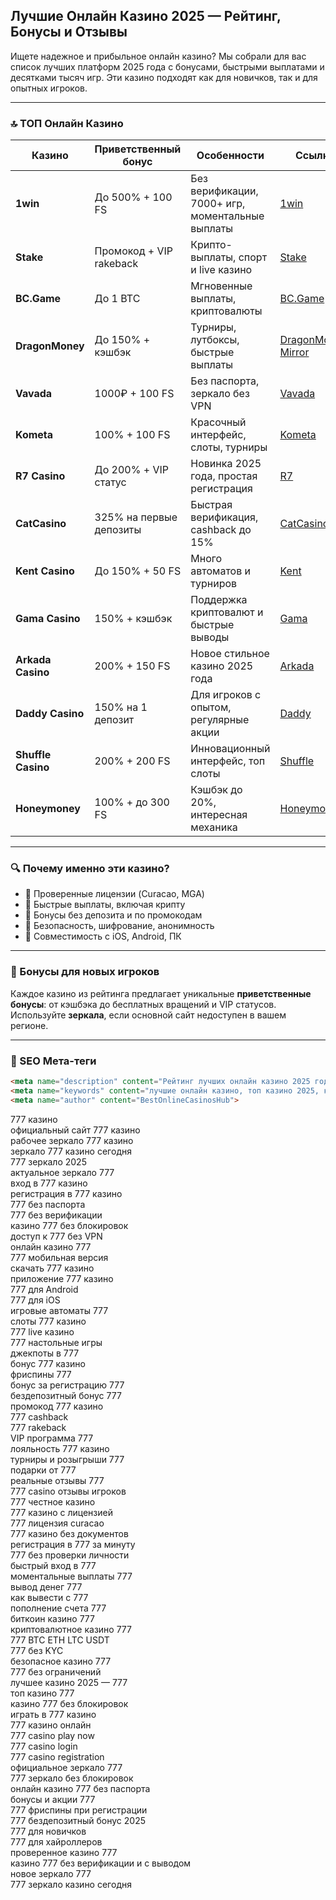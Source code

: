 ## Лучшие Онлайн Казино 2025 — Рейтинг, Бонусы и Отзывы

Ищете надежное и прибыльное онлайн казино? Мы собрали для вас список лучших платформ 2025 года с бонусами, быстрыми выплатами и десятками тысяч игр. Эти казино подходят как для новичков, так и для опытных игроков.

---

### 🔝 ТОП Онлайн Казино

| Казино             | Приветственный бонус    | Особенности                                      | Ссылка                                                                                    |
| ------------------ | ----------------------- | ------------------------------------------------ | ----------------------------------------------------------------------------------------- |
| **1win**           | До 500% + 100 FS        | Без верификации, 7000+ игр, моментальные выплаты | [1win](https://1wzyuh.com/?open=register&p=xk7f)                                          |
| **Stake**          | Промокод + VIP rakeback | Крипто-выплаты, спорт и live казино              | [Stake](https://stake.com/?c=JiMxFVsp)                                                    |
| **BC.Game**        | До 1 BTC                | Мгновенные выплаты, криптовалюты                 | [BC.Game](https://bcgame.nz/i-3a9esjz8l-n/)                                               |
| **DragonMoney**    | До 150% + кэшбэк        | Турниры, лутбоксы, быстрые выплаты               | [DragonMoney](https://drg.so/ff0b01f78), [Mirror](https://drg.so/f9003de54)               |
| **Vavada**         | 1000₽ + 100 FS          | Без паспорта, зеркало без VPN                    | [Vavada](https://gate707.com/?promo=3c934242-fecd-4cda-a44a-90abcf3b2407&target=register) |
| **Kometa**         | 100% + 100 FS           | Красочный интерфейс, слоты, турниры              | [Kometa](https://tropical-path.com/s7d8a1999)                                             |
| **R7 Casino**      | До 200% + VIP статус    | Новинка 2025 года, простая регистрация           | [R7](https://aristocratic-hall.com/s7f064747)                                             |
| **CatCasino**      | 325% на первые депозиты | Быстрая верификация, cashback до 15%             | [CatCasino](https://catchthecatthree.com/s74cd5c49)                                       |
| **Kent Casino**    | До 150% + 50 FS         | Много автоматов и турниров                       | [Kent](https://pamuatinat.xyz/s9e2edfac)                                                  |
| **Gama Casino**    | 150% + кэшбэк           | Поддержка криптовалют и быстрые выводы           | [Gama](https://preesiader.com/s712d6f5e)                                                  |
| **Arkada Casino**  | 200% + 150 FS           | Новое стильное казино 2025 года                  | [Arkada](https://grid-cyberlane.com/s9372df9a)                                            |
| **Daddy Casino**   | 150% на 1 депозит       | Для игроков с опытом, регулярные акции           | [Daddy](https://aeruborony.com/se5595b94)                                                 |
| **Shuffle Casino** | 200% + 200 FS           | Инновационный интерфейс, топ слоты               | [Shuffle](https://shuffle888.com?r=uwPm692XQN)                                            |
| **Honeymoney**     | 100% + до 300 FS        | Кэшбэк до 20%, интересная механика               | [Honeymoney](https://honeymoneybonus.com/?ref=ODkyOTZfcmVmZXJyYWw=)                       |

---

### 🔍 Почему именно эти казино?

* 🎯 Проверенные лицензии (Curacao, MGA)
* 🚀 Быстрые выплаты, включая крипту
* 🎁 Бонусы без депозита и по промокодам
* 🔐 Безопасность, шифрование, анонимность
* 📱 Совместимость с iOS, Android, ПК

---

### 🎁 Бонусы для новых игроков

Каждое казино из рейтинга предлагает уникальные **приветственные бонусы**: от кэшбэка до бесплатных вращений и VIP статусов. Используйте **зеркала**, если основной сайт недоступен в вашем регионе.

---

### 📌 SEO Мета-теги

```html
<meta name="description" content="Рейтинг лучших онлайн казино 2025 года. Список проверенных сайтов с бонусами, отзывами и быстрыми выплатами.">
<meta name="keywords" content="лучшие онлайн казино, топ казино 2025, казино с бонусами, казино зеркало, играть в казино">
<meta name="author" content="BestOnlineCasinosHub">
```

777 казино  
официальный сайт 777 казино  
рабочее зеркало 777 казино  
зеркало 777 казино сегодня  
777 зеркало 2025  
актуальное зеркало 777  
вход в 777 казино  
регистрация в 777 казино  
777 без паспорта  
777 без верификации  
казино 777 без блокировок  
доступ к 777 без VPN  
онлайн казино 777  
777 мобильная версия  
скачать 777 казино  
приложение 777 казино  
777 для Android  
777 для iOS  
игровые автоматы 777  
слоты 777 казино  
777 live казино  
777 настольные игры  
джекпоты в 777  
бонус 777 казино  
фриспины 777  
бонус за регистрацию 777  
бездепозитный бонус 777  
промокод 777 казино  
777 cashback  
777 rakeback  
VIP программа 777  
лояльность 777 казино  
турниры и розыгрыши 777  
подарки от 777  
реальные отзывы 777  
777 casino отзывы игроков  
777 честное казино  
777 казино с лицензией  
777 лицензия curacao  
777 казино без документов  
регистрация в 777 за минуту  
777 без проверки личности  
быстрый вход в 777  
моментальные выплаты 777  
вывод денег 777  
как вывести с 777  
пополнение счета 777  
биткоин казино 777  
криптовалютное казино 777  
777 BTC ETH LTC USDT  
777 без KYC  
безопасное казино 777  
777 без ограничений  
лучшее казино 2025 — 777  
топ казино 777  
казино 777 без блокировок  
играть в 777 казино  
777 казино онлайн  
777 casino play now  
777 casino login  
777 casino registration  
официальное зеркало 777  
777 зеркало без блокировок  
онлайн казино 777 без паспорта  
бонусы и акции 777  
777 фриспины при регистрации  
777 бездепозитный бонус 2025  
777 для новичков  
777 для хайроллеров  
проверенное казино 777  
казино 777 без верификации и с выводом  
новое зеркало 777  
777 зеркало казино сегодня  
